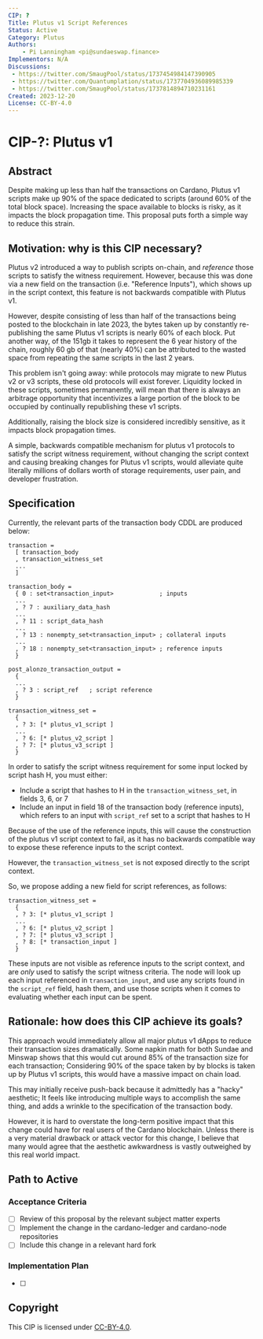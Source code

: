 ```yaml
---
CIP: ?
Title: Plutus v1 Script References
Status: Active
Category: Plutus
Authors:
    - Pi Lanningham <pi@sundaeswap.finance>
Implementors: N/A
Discussions:
 - https://twitter.com/SmaugPool/status/1737454984147390905
 - https://twitter.com/Quantumplation/status/1737704936089985339
 - https://twitter.com/SmaugPool/status/1737814894710231161
Created: 2023-12-20
License: CC-BY-4.0
---
```


# CIP-?: Plutus v1

## Abstract

Despite making up less than half the transactions on Cardano, Plutus v1 scripts make up 90% of the space dedicated to scripts (around 60% of the total block space). Increasing the space available to blocks is risky, as it impacts the block propagation time. This proposal puts forth a simple way to reduce this strain.

## Motivation: why is this CIP necessary?

Plutus v2 introduced a way to publish scripts on-chain, and *reference* those scripts to satisfy the witness requirement. However, because this was done via a new field on the transaction (i.e. "Reference Inputs"), which shows up in the script context, this feature is not backwards compatible with Plutus v1.

However, despite consisting of less than half of the transactions being posted to the blockchain in late 2023, the bytes taken up by constantly re-publishing the same Plutus v1 scripts is nearly 60% of each block. Put another way, of the 151gb it takes to represent the 6 year history of the chain, roughly 60 gb of that (nearly 40%) can be attributed to the wasted space from repeating the same scripts in the last 2 years.

This problem isn't going away: while protocols may migrate to new Plutus v2 or v3 scripts, these old protocols will exist forever. Liquidity locked in these scripts, sometimes permanently, will mean that there is always an arbitrage opportunity that incentivizes a large portion of the block to be occupied by continually republishing these v1 scripts.

Additionally, raising the block size is considered incredibly sensitive, as it impacts block propagation times.

A simple, backwards compatible mechanism for plutus v1 protocols to satisfy the script witness requirement, without changing the script context and causing breaking changes for Plutus v1 scripts, would alleviate quite literally millions of dollars worth of storage requirements, user pain, and developer frustration.

## Specification

Currently, the relevant parts of the transaction body CDDL are produced below:

```
transaction =
  [ transaction_body
  , transaction_witness_set
  ...
  ]

transaction_body =
  { 0 : set<transaction_input>             ; inputs
  ...
  , ? 7 : auxiliary_data_hash
  ...
  , ? 11 : script_data_hash
  ...
  , ? 13 : nonempty_set<transaction_input> ; collateral inputs
  ...
  , ? 18 : nonempty_set<transaction_input> ; reference inputs
  }

post_alonzo_transaction_output =
  {
  ...
  , ? 3 : script_ref   ; script reference
  }

transaction_witness_set =
  {
  , ? 3: [* plutus_v1_script ]
  ...
  , ? 6: [* plutus_v2_script ]
  , ? 7: [* plutus_v3_script ]
  }
```

In order to satisfy the script witness requirement for some input locked by script hash H, you must either:
 - Include a script that hashes to H in the `transaction_witness_set`, in fields 3, 6, or 7
 - Include an input in field 18 of the transaction body (reference inputs), which refers to an input with `script_ref` set to a script that hashes to H

Because of the use of the reference inputs, this will cause the construction of the plutus v1 script context to fail, as it has no backwards compatible way to expose these reference inputs to the script context.

However, the `transaction_witness_set` is not exposed directly to the script context.

So, we propose adding a new field for script references, as follows:

```
transaction_witness_set =
  {
  , ? 3: [* plutus_v1_script ]
  ...
  , ? 6: [* plutus_v2_script ]
  , ? 7: [* plutus_v3_script ]
  , ? 8: [* transaction_input ]
  }
```

These inputs are not visible as reference inputs to the script context, and are *only* used to satisfy the script witness criteria. The node will look up each input referenced in `transaction_input`, and use any scripts found in the `script_ref` field, hash them, and use those scripts when it comes to evaluating whether each input can be spent.

## Rationale: how does this CIP achieve its goals?

This approach would immediately allow all major plutus v1 dApps to reduce their transaction sizes dramatically. Some napkin math for both Sundae and Minswap shows that this would cut around 85% of the transaction size for each transaction; Considering 90% of the space taken by by blocks is taken up by Plutus v1 scripts, this would have a massive impact on chain load.

This may initially receive push-back because it admittedly has a "hacky" aesthetic; It feels like introducing multiple ways to accomplish the same thing, and adds a wrinkle to the specification of the transaction body.

However, it is hard to overstate the long-term positive impact that this change could have for real users of the Cardano blockchain. Unless there is a very material drawback or attack vector for this change, I believe that many would agree that the aesthetic awkwardness is vastly outweighed by this real world impact.

## Path to Active

### Acceptance Criteria

- [ ] Review of this proposal by the relevant subject matter experts
- [ ] Implement the change in the cardano-ledger and cardano-node repositories
- [ ] Include this change in a relevant hard fork

### Implementation Plan

- [ ] 

## Copyright

This CIP is licensed under [CC-BY-4.0](https://creativecommons.org/licenses/by/4.0/legalcode).
